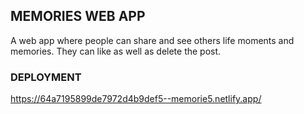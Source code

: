 ## MEMORIES WEB APP
A web app where people can share and see others life moments and memories.
They can like as well as delete the post.

### DEPLOYMENT 
https://64a7195899de7972d4b9def5--memorie5.netlify.app/
